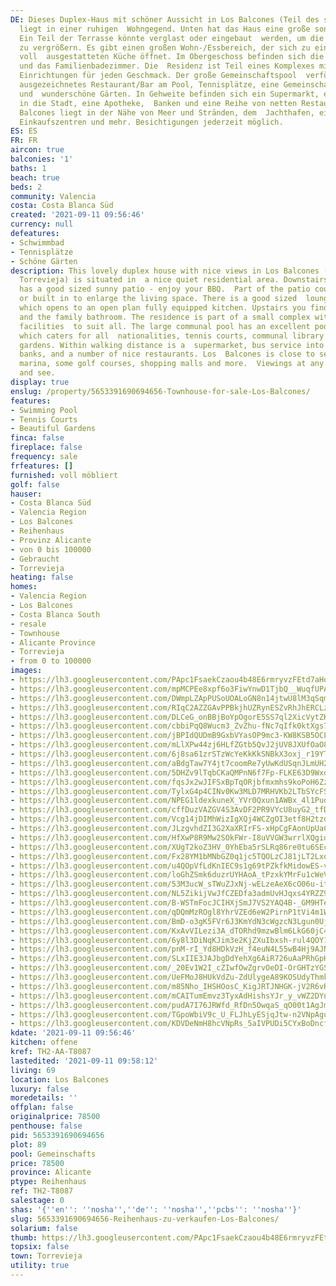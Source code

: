 ```yaml
---
DE: Dieses Duplex-Haus mit schöner Aussicht in Los Balcones (Teil des südlichen Torrevieja)
  liegt in einer ruhigen  Wohngegend. Unten hat das Haus eine große sonnige Terrasse.
  Ein Teil der Terrasse könnte verglast oder eingebaut  werden, um die Wohnfläche
  zu vergrößern. Es gibt einen großen Wohn-/Essbereich, der sich zu einer offenen,
  voll  ausgestatteten Küche öffnet. Im Obergeschoss befinden sich die 2 Schlafzimmer
  und das Familienbadezimmer. Die  Residenz ist Teil eines Komplexes mit fantastischen
  Einrichtungen für jeden Geschmack. Der große Gemeinschaftspool  verfügt über ein
  ausgezeichnetes Restaurant/Bar am Pool, Tennisplätze, eine Gemeinschaftsbibliothek
  und  wunderschöne Gärten. In Gehweite befinden sich ein Supermarkt, eine Busverbindung
  in die Stadt, eine Apotheke,  Banken und eine Reihe von netten Restaurants. Los
  Balcones liegt in der Nähe von Meer und Stränden, dem  Jachthafen, einigen Golfplätzen,
  Einkaufszentren und mehr. Besichtigungen jederzeit möglich.
ES: ES
FR: FR
aircon: true
balconies: '1'
baths: 1
beach: true
beds: 2
community: Valencia
costa: Costa Blanca Süd
created: '2021-09-11 09:56:46'
currency: null
defeatures:
- Schwimmbad
- Tennisplätze
- Schöne Gärten
description: This lovely duplex house with nice views in Los Balcones (part of southern
  Torrevieja) is situated in  a nice quiet residential area. Downstairs the house
  has a good sized sunny patio - enjoy your BBQ.  Part of the patio could be glazed
  or built in to enlarge the living space. There is a good sized  lounge/dining area
  which opens to an open plan fully equipped kitchen. Upstairs you find the 2  bedrooms
  and the family bathroom. The residence is part of a small complex with fantastic
  facilities  to suit all. The large communal pool has an excellent poolside restaurant/bar
  which caters for all  nationalities, tennis courts, communal library and beautiful
  gardens. Within walking distance is a  supermarket, bus service into Town, pharmacy,
  banks, and a number of nice restaurants. Los  Balcones is close to sea and beaches,the
  marina, some golf courses, shopping malls and more.  Viewings at any time. Come
  and see.
display: true
enslug: /property/5653391690694656-Townhouse-for-sale-Los-Balcones/
features:
- Swimming Pool
- Tennis Courts
- Beautiful Gardens
finca: false
fireplace: false
frequency: sale
frfeatures: []
furnished: voll möbliert
golf: false
hauser:
- Costa Blanca Süd
- Valencia Region
- Los Balcones
- Reihenhaus
- Provinz Alicante
- von 0 bis 100000
- Gebraucht
- Torrevieja
heating: false
homes:
- Valencia Region
- Los Balcones
- Costa Blanca South
- resale
- Townhouse
- Alicante Province
- Torrevieja
- from 0 to 100000
images:
- https://lh3.googleusercontent.com/PApc1FsaekCzaou4b48E6rmryvzFEtd7aHq33e6vVZ3wp_hamrt7SR_knuhwe-Kpiw1XubFj8TpPCcbfc5YNm-br96vuXkezDg=w640-rj-e30-l100
- https://lh3.googleusercontent.com/mpMCPEe8xpf6o3FiwYnwD1TjbQ__WuqfUPAYWIRwhSraKHJgGvrSDMYZVZqw7CTjQRPp8QpdMFGOO6lqGfM-HObYfU7HuFbyHg=w640-rj-e30-l100
- https://lh3.googleusercontent.com/DWmpLZApPUSoUOALoGN8n14jtwU8lM3qSqmtIsMN6Wz9Lseit-vOdl16q_4AvJI0nvkIFBXLMjixl6QyUZ98mNq4lt1rI8gUXA=w640-rj-e30-l100
- https://lh3.googleusercontent.com/RIqC2AZZGAvPPBkjhUZRynESZvRhJhERCLzNNSjP_VZPH1wF0Vgpx0bk2XPcqxrG9oNIhCB8qgAN8B1aCNPop80XL_MgcpUVOA=w640-rj-e30-l100
- https://lh3.googleusercontent.com/DLCeG_onBBjBoYpOgorE5SS7ql2XicVytZKNf4c2CYt6buP7ZvxhwRDV2Onalo5OqK5jfBz_t2Gpuk1T29CxmCSpwSpY74cE_gk=w640-rj-e30-l100
- https://lh3.googleusercontent.com/cbbiPqQ8Wucm3_ZvZhu-fNc7qIfk0ktXgs7I6eOpJvt-9u0Q71EMYM5JRHKOKq_lrNDTFdYRrEoFijxw1ViA7dOSGtSYulsH=w640-rj-e30-l100
- https://lh3.googleusercontent.com/jBPIdQUDmB9GxbVYasOP9mc3-KW8KSB5OCLTkaxFM1f15Y4cqA1BhhLI5MsqQUrP_kEJiyk4TDOUUy6n_KSb67zPY_JusIFB=w640-rj-e30-l100
- https://lh3.googleusercontent.com/mLlXPw44zj6HLfZGtb5QvJ2jUV8JXUfOaO8mBMRU_htrnodIfgG16bGnJqULSqVusEMFVsE0o9oVfEChoc5dU-Blhwh9NRNVpA=w640-rj-e30-l100
- https://lh3.googleusercontent.com/6j8sa61zrSTzWcYeKkKkSNBkX3oxj_r19YTSkRzYR8WyXXXE4Gb3k6Fb3rEfwguEUN1U3QI3p8xSINWlsk27TOjyP1UMVvmeEA=w640-rj-e30-l100
- https://lh3.googleusercontent.com/aBdgTaw7Y4jt7coomRe7yUwKdUSqnJLmUH272CDqM8F_bG6mkcrHtbSUvPSyvz_I8J0kHLkf7IP1S2-5yTh0kSKRhlCSWsa5Qk0=w640-rj-e30-l100
- https://lh3.googleusercontent.com/5DHZv9lTqbCKaQMPnN6f7Fp-FLKE63D9Wxdi_DUBlPEhs7sj7uEtyx0TEGDFlmYEXjcYN_BoyKiwQOdPiW4lBMnlUTWyDRa_=w640-rj-e30-l100
- https://lh3.googleusercontent.com/fqsJx2wJIFSxBpTqORjbfmxmhs9koPoH6ZzSBTmYSkvNZPtayFj9LLT3v449LnNoj461QMQ8Sm7AiUGa7B4ONM6XrqboYZoI=w640-rj-e30-l100
- https://lh3.googleusercontent.com/TylxG4p4CINv0Kw3MLD7MRHVKb2LTbSYcFSw7IkiGwyQZBQr8Vru2cWF1EA7FPTJNNNstWFhsjvg9S-vmUW-bXC97kxqi1pF=w640-rj-e30-l100
- https://lh3.googleusercontent.com/NPEG1ldexkuneX_YVr0Qxun1AWBx_4l1Pud9acg5YR28qoifjC3aDf6x5kU8vZdKpQwt62pX5AsdUnL-l9G_muv5QPNN7F7y-g=w640-rj-e30-l100
- https://lh3.googleusercontent.com/cffDuzVAZGV4S3AvDF2PR9VYcU8uyG2_tfDUD4uTgeTKG7Xtg_o2Wp_gEq-ijNb-52TWzeug0db9pHOzUL23qrAUR7vKxqj8Ww=w640-rj-e30-l100
- https://lh3.googleusercontent.com/Vcg14jDIMhWizIgXQj4WCZgOI3etf8H2tzdrlBOutkTsjedoJfBAALLENx2JgKjzOwOTD6F44RRTNEWPRfhV4oauDbYtNbL-=w640-rj-e30-l100
- https://lh3.googleusercontent.com/JLzgvhdZI3G2XaXRIrFS-xHpCgFAonUpUaCKNTVyl5UvGKWWXc1QXQn8YiwQ6bLS8hUi9su2PaBmfqmY_HcXg7lTGsMfI1mk0w=w640-rj-e30-l100
- https://lh3.googleusercontent.com/HfXwP8R9Mw2SOkFWr-I8uVVGW3wrrlXQgidjbK4Y4PuimT40EDAzunemfDCEGTBFsfV_xew69DdQ3apOkbVqM1H28_K0ZwiX=w640-rj-e30-l100
- https://lh3.googleusercontent.com/XUgT2koZ3HV_0YhEba5rSLRq86re0tu6SEcaWwVn40v1ewHq-TbYagDxquBM3-Z2Aeo0P93g6KDfsHnOCcLdnZHPK0WJGvYo7w=w640-rj-e30-l100
- https://lh3.googleusercontent.com/Fx28YM1bMNbGZ0q1jc5TQOLzCJ81jLT2LxdPQz_h6-A44P6SqLkfFxE3xfDNPIZ6AfZitODjwQ4eCOA8sAVIj8LpzD4m3zNTZrs=w640-rj-e30-l100
- https://lh3.googleusercontent.com/u4QOpVfLdKnIEC9s1g69tPZkfkMidowES-vpAtS3qKMeI5Ah7DVDSQL__DyxIYOZl4O5SguwEtTcpuQtXnnD5jcm9sOVzgkF=w640-rj-e30-l100
- https://lh3.googleusercontent.com/loGhZSmk6duzrUYHAoA_tPzxkYMrFu1cWeVRKQwyNr3dcWzuDbslIJo0ROc2FRUpnJG4SYOt727HEBxxNmrqFhHbO8jxEMx5=w640-rj-e30-l100
- https://lh3.googleusercontent.com/53M3ucW_sTWuZJxNj-wELzeAeX6cO06u-itkFwIx2cAdbaw7hIMzDmOuexGGuwI5wL9WQqRJBJtne7179n7p4xL1DN7h9tBdeQ=w640-rj-e30-l100
- https://lh3.googleusercontent.com/NL5ZikijVwJfCZEDfa3admUvHJqxs4YRZZ9_3vzm1dv4d4DpsKwy0FiaernwVIfxugMg70ftHetQx9qEvVeHhd141sarYkTy=w640-rj-e30-l100
- https://lh3.googleusercontent.com/B-WSTmFocJCIHXjSmJ7VS2YAQ4B-_GM9HTeu2PJl8dk4yZMeI8V6EYSwU1UfzpzViRSMDnf03g_d4h0PcVLbR3l_bVlWHYiv=w640-rj-e30-l100
- https://lh3.googleusercontent.com/qDQmMzROgl8YhrVZEd6eW2PirnP1tVi4m1W7NuqSNHRMW4XjH827-naBUflQIwfVApe204oGv7dxSHSiSKzk2WeqVgQY8YhbTA=w640-rj-e30-l100
- https://lh3.googleusercontent.com/BmD-o3gK5FVr6J3KmYdN3cWgzcN3Lgun0UjZAkDKFgvIaL4COINV3rhrSBKSel6suwbp1umMFUiFEBTITE9-YzynxMuxsigL3Q=w640-rj-e30-l100
- https://lh3.googleusercontent.com/KxAvVILezi3A_dTORhd9mzwBlm6LkG60jC4vKFaaoEuno8_v8ztD3r7dl1F1HenWwa6fyn1k_LtsBkt-DDaRsOA6EtJBt_7X=w640-rj-e30-l100
- https://lh3.googleusercontent.com/6y8l3DiNqKJim3e2KjZXuIbxsh-rul4QOY14Ue0h4e3Dvl7EvaZTNr0IezvTtLX99Dde3VL67spLJ52y7sthimM1ggshLtcO3g=w640-rj-e30-l100
- https://lh3.googleusercontent.com/pnM-rI_Yd8HDkVzH_f4euN4L55wB4Hj9AJNKhmBh_BDo3JSipLUemmvL03yO2KUG-stt4C4-nWkEOQ1ZF8PWIQ-3oOfx8kUHVw=w640-rj-e30-l100
- https://lh3.googleusercontent.com/SLxIIE3JAJbgDdYehXg6AiR726uAaPRhGpHTnDtLGj-CUbgham0tYZYCY-6FsIg6mkQUPR3V6unigzTsgZzn-sTzeRgVSKtGRQ=w640-rj-e30-l100
- https://lh3.googleusercontent.com/_20Ev1W2I_cZIwfOwZgrvOeDI-OrGHTzYGSMq52ly7VQh2UAXTxB3_qeiMSFPceD1MldLliY9Epm5ls5DCCwBQgyB6vp1ebjMw=w640-rj-e30-l100
- https://lh3.googleusercontent.com/UeFMoJ8HUkVdZu-ZdUlygeA89KOSUdyThmkIFcE7laLi9x6dbahvM2MoyAFaTjO-1mgJyrbrqEMKj2LTk7744ljDySCQ95JwUg=w640-rj-e30-l100
- https://lh3.googleusercontent.com/m85Nho_IHSHOosC_KigJRTJNHGK-jV2R6vRf3C8gfsyN0A6MfpYmqO7qS25K2xGr0uMX3N659COVTWAiquisWrlU4VRy6lKalA=w640-rj-e30-l100
- https://lh3.googleusercontent.com/mCAITumEmvz3TyxAdHishsYJr_y_vWZ2DYnCsMKfbOfwEbBBzAr7reXsBssFOZxSA5xSqggUBRFQkWqa11CRF4UdKqs9gwslRg=w640-rj-e30-l100
- https://lh3.googleusercontent.com/pudA7I76JRWfd_RfDn5OwqaS_qO00t1AgJm7NOsA0vA1Gd3ez9-xhon-Ba0cnaMfoYwNZ2uUB-RLd1cCpUG6iYPUhtLg6w5D=w640-rj-e30-l100
- https://lh3.googleusercontent.com/TGpoWbiV9c_U_FLJhLyESjqJtw-n2VNpAguWSs5idts_ZD7wKH_089-MPAz3KNcbDMxhARY0IkuwpVsDPhh5bmlhsWXZIXIS0A=w640-rj-e30-l100
- https://lh3.googleusercontent.com/KDVDeNmH8hcVNpRs_5aIVPUDi5CYxBoDncfv8WELkli-JQngHx7zYMsy3sR07PRtjO5Bj1T_KsN0J_7HaL694znJb6RKe6n2hA=w640-rj-e30-l100
kdate: '2021-09-11 09:56:46'
kitchen: offene
kref: TH2-AA-T8087
lastedited: '2021-09-11 09:58:12'
living: 69
location: Los Balcones
luxury: false
moredetails: ''
offplan: false
originalprice: 78500
penthouse: false
pid: 5653391690694656
plot: 89
pool: Gemeinschafts
price: 78500
province: Alicante
ptype: Reihenhaus
ref: TH2-T8087
salestage: 0
shas: '{''en'': ''nosha'',''de'': ''nosha'',''pcbs'': ''nosha''}'
slug: 5653391690694656-Reihenhaus-zu-verkaufen-Los-Balcones/
solarium: false
thumb: https://lh3.googleusercontent.com/PApc1FsaekCzaou4b48E6rmryvzFEtd7aHq33e6vVZ3wp_hamrt7SR_knuhwe-Kpiw1XubFj8TpPCcbfc5YNm-br96vuXkezDg=w400-h240-n-rj-e30-l100
topsix: false
town: Torrevieja
utility: true
---
```

